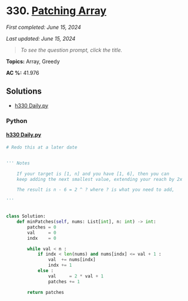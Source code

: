 # 330. [Patching Array](<https://leetcode.com/problems/patching-array>)

*First completed: June 15, 2024*

*Last updated: June 15, 2024*


> *To see the question prompt, click the title.*

**Topics:** Array, Greedy

**AC %:** 41.976


## Solutions

- [h330 Daily.py](<../my-submissions/h330 Daily.py>)
### Python
#### [h330 Daily.py](<../my-submissions/h330 Daily.py>)
```Python
# Redo this at a later date


''' Notes

    If your target is [1, n] and you have [1, 6], then you can 
    keep adding the next smallest value, extending your reach by 2x

    The result is n - 6 = 2 ^ ? where ? is what you need to add,

'''


class Solution:
    def minPatches(self, nums: List[int], n: int) -> int:
        patches = 0
        val     = 0
        indx    = 0

        while val < n :
            if indx < len(nums) and nums[indx] <= val + 1 :
                val  += nums[indx]
                indx += 1
            else :
                val     = 2 * val + 1
                patches += 1

        return patches


```

